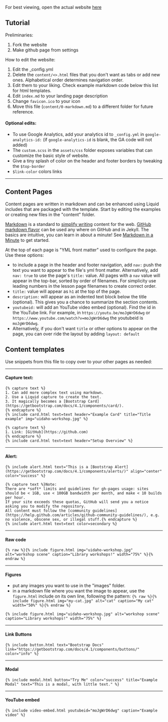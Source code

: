 For best viewing, open the actual website [here](https://rpl-cs-ucl.github.io/seminar-template/)

## Tutorial

Preliminaries:
1. Fork the website 
2. Make github page from settings

How to edit the website:
1. Edit the _config.yml
2. Delete the `content/<>.html` files that you don't want as tabs or add new ones. Alphabetical order determines navigation order.
3. Edit them to your liking. Check example markdown code below this list for html templates. 
4. Edit `index.md` to your landing page description
5. Change `favicon.ico` to your icon
6. Move this file (`content/0-markdown.md`) to a different folder for future reference.

#### Optional edits:

- To use Google Analytics, add your analytics id to `_config.yml` in `google-analytics-id:` (if `google-analytics-id` is blank, the GA code will not added)
- The `custom.scss` in the `assets/css` folder exposes variables that can customize the basic style of website.
- Give a tiny splash of color on the header and footer borders by tweaking the `$top-border` 
- `$link-color` colors links

---------

## Content Pages

Content pages are written in markdown and can be enhanced using Liquid includes that are packaged with the template.
Start by editing the examples or creating new files in the "content" folder.

[Markdown](https://daringfireball.net/projects/markdown/) is a standard to [simplify writing](https://evanwill.github.io/_drafts/notes/writing-markdown.html) content for the web. 
[GitHub markdown flavor](https://help.github.com/articles/basic-writing-and-formatting-syntax/) can be used any where on GitHub and in Jekyll.
The basics are intuitive, you can learn in about a minute!
See [Markdown in a Minute](https://evanwill.github.io/_drafts/notes/markdown-minute.html) to get started.

At the top of each page is "YML front matter" used to configure the page.
Use these options:

- to include a page in the header and footer navigation, add `nav:` push the text you want to appear to the file's yml front matter. Alternatively, add `nav: true` to use the page's `title:` value. All pages with a `nav` value will appear in the top-bar, sorted by order of filenames. For simplicity use leading numbers in the lesson page filenames to create correct order.
- `title:` value will appear as `h1` at the top of the page.
- `description:` will appear as an indented text block below the title (optional). This gives you a chance to summarize the section contents. 
- `youtubeid:` will add an YouTube video embed (optional). Find the id in the YouTube link. For example, in `https://youtu.be/moJgWrD6dwg` or `https://www.youtube.com/watch?v=moJgWrD6dwg` the youtubeid is `moJgWrD6dwg`.
- Alternatively, if you don't want `title` or other options to appear on the page, you can over ride the layout by adding `layout: default` 


## Content templates

Use snippets from this file to copy over to your other pages as needed:


----------

#### Capture text:

```raw
{% capture text %}
1. Can add more complex text using markdown.
2. Use a Liquid capture to create the text.
3. It magically becomes a [Bootstrap Card](https://getbootstrap.com/docs/4.1/components/card/).
{% endcapture %}
{% include card.html text=text header="Example Card" title="Title example" img="uidaho-workshop.jpg" %}
```

```raw
{% capture text %}
1. Link: [GitHub](https://github.com)
{% endcapture %}
{% include card.html text=text header="Setup Overview" %}
```

----------

#### Alert:

```raw
{% include alert.html text="This is a [Bootstrap Alert](https://getbootstrap.com/docs/4.1/components/alerts/)" align="center" color="success" %}
```

```raw
{% capture text %}Note:
There are *soft* limits and guidelines for gh-pages usage: sites should be < 1GB, use < 100GB bandwidth per month, and make < 10 builds per hour.
If your site exceeds these quotas, GitHub will send you a notice asking you to modify the repository.
All content must follow the [community guidelines](https://help.github.com/articles/github-community-guidelines/), e.g. no violence, obscene sex, or illegal stuff.{% endcapture %}
{% include alert.html text=text color=secondary %}
```

----------
#### Raw code

`{% raw %}{% include figure.html img="uidaho-workshop.jpg" alt="workshop scene" caption="Library workshops!" width="75%" %}{% endraw %}`

----------

#### Figures 

- put any images you want to use in the "images" folder.
- in a markdown file where you want the image to appear, use the `figure.html` include on its own line, following the pattern: `{% raw %}{% include figure.html img="my-cat.jpg" alt="cat" caption="My cat" width="50%" %}{% endraw %}`

```raw
{% include figure.html img="uidaho-workshop.jpg" alt="workshop scene" caption="Library workshops!" width="75%" %}
```
-----------

#### Link Buttons 
```raw
{% include button.html text="Bootstrap Docs" link="https://getbootstrap.com/docs/4.1/components/buttons/" color="info" %}
```
---------

#### Modal
```raw
{% include modal.html button="Try Me" color="success" title="Example Modal" text="This is a modal, with little text." %}
```
-------------

#### YouTube embed
```raw
{% include video-embed.html youtubeid="moJgWrD6dwg" caption="Example video" %}
```
